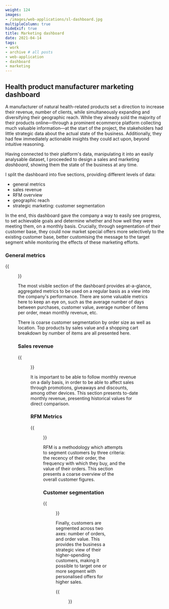 ```yaml
---
weight: 124
images:
- /images/web-applications/sl-dashboard.jpg
multipleColumn: true
hideExif: true
title: Marketing dashboard
date: 2021-04-14
tags:
- work
- archive # all posts
- web-application
- dashboard
- marketing
---
```


## Health product manufacturer marketing dashboard

A manufacturer of natural health-related products set a direction to increase
their revenue, number of clients, while simultaneously expanding and
diversifying their geographic reach. While they already sold the majority of
their products online—through a prominent ecommerce platform collecting much
valuable information—at the start of the project, the stakeholders had little
strategic data about the actual state of the business. Additionally, they had
few immediately actionable insights they could act upon, beyond intuitive
reasoning.

Having connected to their platform's data, manipulating it into an easily
analysable dataset, I proceeded to design a sales and marketing _dashboard_,
showing them the state of the business at any time.

I split the dashboard into five sections, providing different levels of data:

- general metrics
- sales revenue
- RFM overview
- geographic reach
- strategic marketing: customer segmentation


In the end, this dashboard gave the company a way to easily see progress, to set
achievable goals and determine whether and how well they were meeting them, on a
monthly basis. Crucially, through segmentation of their customer base, they
could now market special offers more selectively to the existing customer base,
better customising the message to the target segment while monitoring the
effects of these marketing efforts.


### General metrics

{{<figure src="/img/web-applications/sl-general_metrics.jpg" title="General metrics">}}

The most visible section of the dashboard provides at-a-glance, aggregated
metrics to be used on a regular basis as a view into the company's performance.
There are some valuable metrics here to keep an eye on, such as the average number of
days between purchases, customer value, average number of items per order, mean
monthly revenue, etc.

There is coarse customer segmentation by order size as well as location. Top
products by sales value and a shopping cart breakdown by number of items are all
presented here.

### Sales revenue

{{<figure src="/img/web-applications/sl-monthly_revenue.jpg" title="Monthly sales revenue">}}

It is important to be able to follow monthly revenue on a daily basis, in order
to be able to affect sales through promotions, giveaways and discounts, among
other devices. This section presents to-date monthly revenue, presenting
historical values for direct comparison.

### RFM Metrics

{{<figure src="/img/web-applications/sl-rfm_metrics.jpg" title="RFM metrics">}}

RFM is a methodology which attempts to segment customers by three criteria: the
recency of their order, the frequency with which they buy, and the value of
their orders. This section presents a coarse overview of the overall customer
figures.

### Customer segmentation

{{<figure src="/img/web-applications/sl-four_quadrant_segmentation.jpg" title="Four-quadrant customer segmentation">}}

Finally, customers are segmented across two axes: number of orders, and order
value. This provides the business a strategic view of their higher-spending
customers, making it possible to target one or more segment with personalised
offers for higher sales.

{{<figure src="/img/web-applications/sl-segment_analysis.jpg" title="Segment analysis">}}
